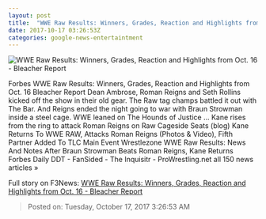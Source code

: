 ```yaml
---
layout: post
title:  "WWE Raw Results: Winners, Grades, Reaction and Highlights from Oct. 16 - Bleacher Report"
date: 2017-10-17 03:26:53Z
categories: google-news-entertaintment
---
```


![WWE Raw Results: Winners, Grades, Reaction and Highlights from Oct. 16 - Bleacher Report](https://img.bleacherreport.net/img/images/photos/003/701/980/a33f81fb19893fbe6a5129aefea819e1_crop_exact.jpg?w=1200&h=1200&q=75)

Forbes WWE Raw Results: Winners, Grades, Reaction and Highlights from Oct. 16 Bleacher Report Dean Ambrose, Roman Reigns and Seth Rollins kicked off the show in their old gear. The Raw tag champs battled it out with The Bar. And Reigns ended the night going to war with Braun Strowman inside a steel cage. WWE leaned on The Hounds of Justice ... Kane rises from the ring to attack Roman Reigns on Raw Cageside Seats (blog) Kane Returns To WWE RAW, Attacks Roman Reigns (Photos & Video), Fifth Partner Added To TLC Main Event Wrestlezone WWE Raw Results: News And Notes After Braun Strowman Beats Roman Reigns, Kane Returns Forbes Daily DDT - FanSided - The Inquisitr - ProWrestling.net all 150 news articles »


Full story on F3News: [WWE Raw Results: Winners, Grades, Reaction and Highlights from Oct. 16 - Bleacher Report](http://www.f3nws.com/n/JhNJxC)

> Posted on: Tuesday, October 17, 2017 3:26:53 AM
